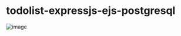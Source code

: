 # todolist-expressjs-ejs-postgresql
![image](https://github.com/rkapril/todo-expressjs-ejs-postgresql/assets/61505106/357a9771-b09f-4680-b959-d99ca8c137d8)
